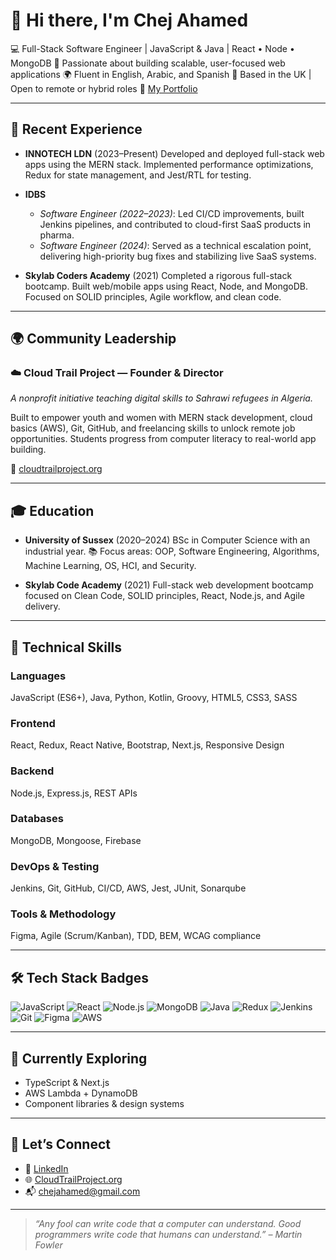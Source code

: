# 👋 Hi there, I'm Chej Ahamed

💻 Full-Stack Software Engineer | JavaScript & Java | React • Node • MongoDB
🌱 Passionate about building scalable, user-focused web applications
🌍 Fluent in English, Arabic, and Spanish
📍 Based in the UK | Open to remote or hybrid roles
🔗 [My Portfolio](https://chejahamed.com)

---

## 💼 Recent Experience

* **INNOTECH LDN** (2023–Present)
  Developed and deployed full-stack web apps using the MERN stack. Implemented performance optimizations, Redux for state management, and Jest/RTL for testing.

* **IDBS**

  * *Software Engineer (2022–2023)*: Led CI/CD improvements, built Jenkins pipelines, and contributed to cloud-first SaaS products in pharma.
  * *Software Engineer (2024)*: Served as a technical escalation point, delivering high-priority bug fixes and stabilizing live SaaS systems.

* **Skylab Coders Academy** (2021)
  Completed a rigorous full-stack bootcamp. Built web/mobile apps using React, Node, and MongoDB. Focused on SOLID principles, Agile workflow, and clean code.

---

## 🌍 Community Leadership

### **☁️ Cloud Trail Project — Founder & Director**

*A nonprofit initiative teaching digital skills to Sahrawi refugees in Algeria.*

Built to empower youth and women with MERN stack development, cloud basics (AWS), Git, GitHub, and freelancing skills to unlock remote job opportunities. Students progress from computer literacy to real-world app building.

🔗 [cloudtrailproject.org](https://cloudtrailproject.org)

---

## 🎓 Education

* **University of Sussex** (2020–2024)
  BSc in Computer Science with an industrial year.
  📚 Focus areas: OOP, Software Engineering, Algorithms, Machine Learning, OS, HCI, and Security.

* **Skylab Code Academy** (2021)
  Full-stack web development bootcamp focused on Clean Code, SOLID principles, React, Node.js, and Agile delivery.

---

## 🧠 Technical Skills

### **Languages**

JavaScript (ES6+), Java, Python, Kotlin, Groovy, HTML5, CSS3, SASS

### **Frontend**

React, Redux, React Native, Bootstrap, Next.js, Responsive Design

### **Backend**

Node.js, Express.js, REST APIs

### **Databases**

MongoDB, Mongoose, Firebase

### **DevOps & Testing**

Jenkins, Git, GitHub, CI/CD, AWS, Jest, JUnit, Sonarqube

### **Tools & Methodology**

Figma, Agile (Scrum/Kanban), TDD, BEM, WCAG compliance

---

## 🛠️ Tech Stack Badges

![JavaScript](https://img.shields.io/badge/-JavaScript-black?style=flat-square\&logo=javascript)
![React](https://img.shields.io/badge/-React-black?style=flat-square\&logo=react)
![Node.js](https://img.shields.io/badge/-Node.js-black?style=flat-square\&logo=node.js)
![MongoDB](https://img.shields.io/badge/-MongoDB-black?style=flat-square\&logo=mongodb)
![Java](https://img.shields.io/badge/-Java-black?style=flat-square\&logo=java)
![Redux](https://img.shields.io/badge/-Redux-black?style=flat-square\&logo=redux)
![Jenkins](https://img.shields.io/badge/-Jenkins-black?style=flat-square\&logo=jenkins)
![Git](https://img.shields.io/badge/-Git-black?style=flat-square\&logo=git)
![Figma](https://img.shields.io/badge/-Figma-black?style=flat-square\&logo=figma)
![AWS](https://img.shields.io/badge/-AWS-black?style=flat-square\&logo=amazon-aws)

---

## 🌱 Currently Exploring

* TypeScript & Next.js
* AWS Lambda + DynamoDB
* Component libraries & design systems

---

## 🤝 Let’s Connect

* 💼 [LinkedIn](https://linkedin.com/in/chej-ahamed)
* 🌐 [CloudTrailProject.org](https://cloudtrailproject.org)
* 📬 [chejahamed@gmail.com](mailto:chejahamed@gmail.com)

---

> *“Any fool can write code that a computer can understand. Good programmers write code that humans can understand.” – Martin Fowler*

